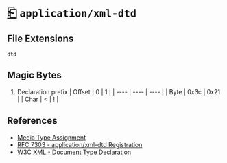 # [⎗](../README.md) `application/xml-dtd`

## File Extensions

`dtd`

## Magic Bytes

1. Declaration prefix
   | Offset | 0 | 1 |
   | ---- | ---- | ---- |
   | Byte | 0x3c | 0x21 |
   | Char | < | ! |

## References

- [Media Type Assignment](https://www.iana.org/assignments/media-types/application/xml-dtd)
- [RFC 7303 - application/xml-dtd Registration](https://datatracker.ietf.org/doc/html/rfc7303#section-9.5)
- [W3C XML - Document Type Declaration](https://www.w3.org/TR/xml/#dtd)
